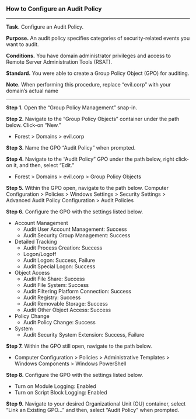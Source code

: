 ### How to Configure an Audit Policy

---

**Task.** Configure an Audit Policy.

**Purpose.** An audit policy specifies categories of security-related events you want to audit.

**Conditions.** You have domain administrator privileges and access to Remote Server Administration Tools (RSAT).  

**Standard.** You were able to create a Group Policy Object (GPO) for auditing.

**Note.** When performing this procedure, replace “evil.corp” with your domain’s actual name 

---

**Step 1.** Open the “Group Policy Management” snap-in. 

**Step 2.** Navigate to the “Group Policy Objects” container under the path below. Click-on “New.”
* Forest > Domains > evil.corp

**Step 3.** Name the GPO “Audit Policy” when prompted. 

**Step 4.** Navigate to the “Audit Policy” GPO under the path below, right click-on it, and then, select “Edit.”
* Forest > Domains > evil.corp > Group Policy Objects 

**Step 5.** Within the GPO open, navigate to the path below. 
Computer Configuration > Policies > Windows Settings > Security Settings > Advanced Audit Policy Configuration > Audit Policies

**Step 6.** Configure the GPO with the settings listed below. 
* Account Management
  * Audit User Account Management: Success
  * Audit Security Group Management: Success
* Detailed Tracking
  * Audit Process Creation: Success
  * Logon/Logoff
  * Audit Logon: Success, Failure
  * Audit Special Logon: Success
* Object Access
  * Audit File Share: Success
  * Audit File System: Success
  * Audit Filtering Platform Connection: Success
  * Audit Registry: Success
  * Audit Removable Storage: Success
  * Audit Other Object Access: Success
* Policy Change
  * Audit Policy Change: Success
* System
  * Audit Security System Extension: Success, Failure

**Step 7.** Within the GPO still open, navigate to the path below. 
* Computer Configuration > Policies > Administrative Templates > Windows Components > Windows PowerShell

**Step 8.** Configure the GPO with the settings listed below. 
* Turn on Module Logging: Enabled
* Turn on Script Block Logging: Enabled

**Step 9.** Navigate to your desired Organizational Unit (OU) container, select “Link an Existing GPO…” and then, select “Audit Policy” when prompted. 

